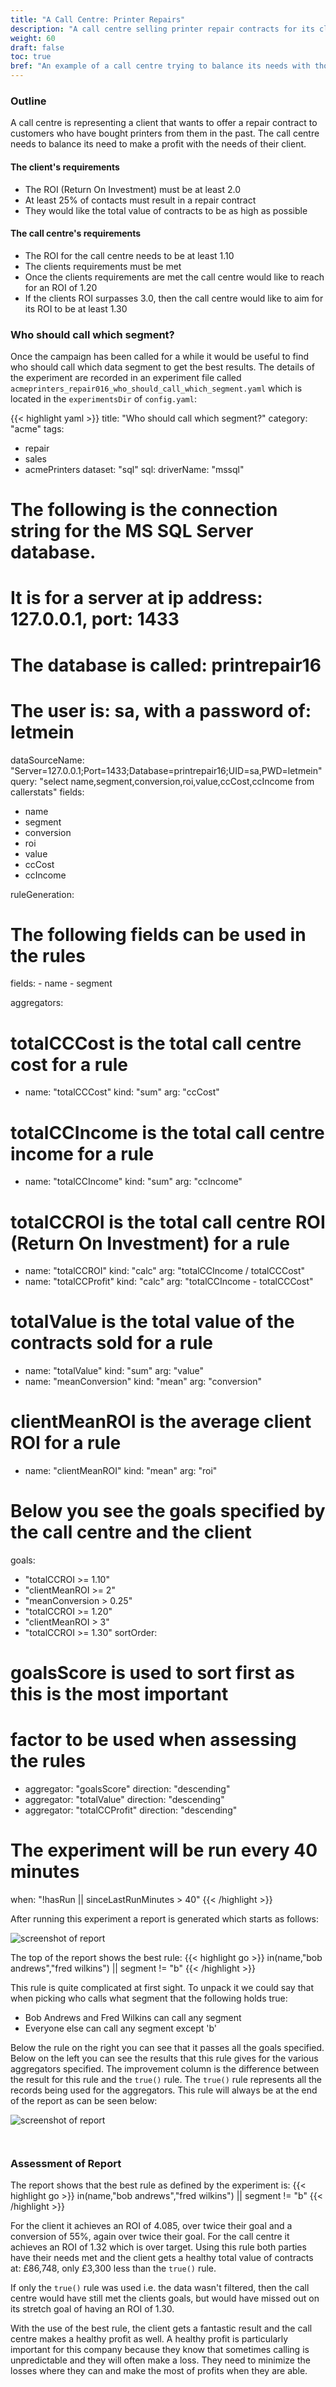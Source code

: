 ```yaml
---
title: "A Call Centre: Printer Repairs"
description: "A call centre selling printer repair contracts for its client"
weight: 60
draft: false
toc: true
bref: "An example of a call centre trying to balance its needs with those of their client"
---
```


### Outline

A call centre is representing a client that wants to offer a repair contract to customers who have bought printers from them in the past.  The call centre needs to balance its need to make a profit with the needs of their client.

#### The client's requirements

  * The ROI (Return On Investment) must be at least 2.0
  * At least 25% of contacts must result in a repair contract
  * They would like the total value of contracts to be as high as possible

#### The call centre's requirements

  * The ROI for the call centre needs to be at least 1.10
  * The clients requirements must be met
  * Once the clients requirements are met the call centre would like
    to reach for an ROI of 1.20
  * If the clients ROI surpasses 3.0, then the call centre would like to
    aim for its ROI to be at least 1.30


### Who should call which segment?
Once the campaign has been called for a while it would be useful to find who should call which data segment to get the best results.  The details of the experiment are recorded in an experiment file called `acmeprinters_repair016_who_should_call_which_segment.yaml` which is located in the `experimentsDir` of `config.yaml`:

{{< highlight yaml >}}
title: "Who should call which segment?"
category: "acme"
tags:
  - repair
  - sales
  - acmePrinters
dataset: "sql"
sql:
  driverName: "mssql"
  # The following is the connection string for the MS SQL Server database.
  # It is for a server at ip address: 127.0.0.1, port: 1433
  # The database is called: printrepair16
  # The user is: sa, with a password of: letmein
  dataSourceName: "Server=127.0.0.1;Port=1433;Database=printrepair16;UID=sa,PWD=letmein"
  query: "select name,segment,conversion,roi,value,ccCost,ccIncome from callerstats"
fields:
  - name
  - segment
  - conversion
  - roi
  - value
  - ccCost
  - ccIncome

ruleGeneration:
  # The following fields can be used in the rules
  fields:
    - name
    - segment

aggregators:
  # totalCCCost is the total call centre cost for a rule
  - name: "totalCCCost"
    kind: "sum"
    arg:  "ccCost"
  # totalCCIncome is the total call centre income for a rule
  - name: "totalCCIncome"
    kind: "sum"
    arg:  "ccIncome"
  # totalCCROI is the total call centre ROI (Return On Investment) for a rule
  - name: "totalCCROI"
    kind: "calc"
    arg:  "totalCCIncome / totalCCCost"
  - name: "totalCCProfit"
    kind: "calc"
    arg:  "totalCCIncome - totalCCCost"
  # totalValue is the total value of the contracts sold for a rule
  - name: "totalValue"
    kind: "sum"
    arg:  "value"
  - name: "meanConversion"
    kind: "mean"
    arg:  "conversion"
  # clientMeanROI is the average client ROI for a rule
  - name: "clientMeanROI"
    kind: "mean"
    arg: "roi"
# Below you see the goals specified by the call centre and the client
goals:
  - "totalCCROI >= 1.10"
  - "clientMeanROI >= 2"
  - "meanConversion > 0.25"
  - "totalCCROI >= 1.20"
  - "clientMeanROI > 3"
  - "totalCCROI >= 1.30"
sortOrder:
  # goalsScore is used to sort first as this is the most important
  # factor to be used when assessing the rules
  - aggregator: "goalsScore"
    direction:  "descending"
  - aggregator: "totalValue"
    direction:  "descending"
  - aggregator: "totalCCProfit"
    direction:  "descending"
# The experiment will be run every 40 minutes
when: "!hasRun || sinceLastRunMinutes > 40"
{{< /highlight >}}


After running this experiment a report is generated which starts as follows:

<img src="/img/acmeprinters_who_should_call_which_segment_top.png" class="outline" alt="screenshot of report">

The top of the report shows the best rule:
{{< highlight go >}}
in(name,"bob andrews","fred wilkins") || segment != "b"
{{< /highlight >}}

This rule is quite complicated at first sight.  To unpack it we could say that when picking who calls what segment that the following holds true:

  * Bob Andrews and Fred Wilkins can call any segment
  * Everyone else can call any segment except 'b'

Below the rule on the right you can see that it passes all the goals specified.  Below on the left you can see the results that this rule gives for the various aggregators specified.  The improvement column is the difference between the result for this rule and the `true()` rule.  The `true()` rule represents all the records being used for the aggregators.  This rule will always be at the end of the report as can be seen below:

<img src="/img/acmeprinters_who_should_call_which_segment_bottom.png" class="outline" style="margin-bottom: 2em;" alt="screenshot of report">

### Assessment of Report
The report shows that the best rule as defined by the experiment is:
{{< highlight go >}}
in(name,"bob andrews","fred wilkins") || segment != "b"
{{< /highlight >}}

For the client it achieves an ROI of 4.085, over twice their goal and a conversion of 55%, again over twice their goal.  For the call centre it achieves an ROI of 1.32 which is over target.  Using this rule both parties have their needs met and the client gets a healthy total value of contracts at: £86,748, only £3,300 less than the `true()` rule.

If only the `true()` rule was used i.e. the data wasn't filtered, then the call centre would have still met the clients goals, but would have missed out on its stretch goal of having an ROI of 1.30.

With the use of the best rule, the client gets a fantastic result and the call centre makes a healthy profit as well.  A healthy profit is particularly important for this company because they know that sometimes calling is unpredictable and they will often make a loss.  They need to minimize the losses where they can and make the most of profits when they are able.
